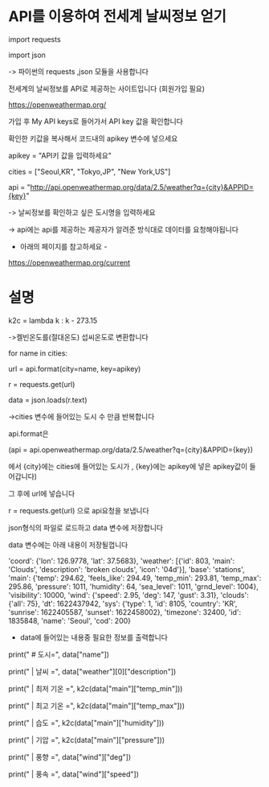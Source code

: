 # API를 이용하여 전세계 날씨정보 얻기

import requests

import json

-> 파이썬의 requests ,json 모듈을 사용합니다

전세계의 날씨정보를 API로 제공하는 사이트입니다 (회원가입 필요) 

https://openweathermap.org/

가입 후 My API keys로 들어가서 API key 값을 확인합니다

확인한 키값을 복사해서 코드내의 apikey 변수에 넣으세요

apikey = "API키 값을 입력하세요"

cities = ["Seoul,KR", "Tokyo,JP", "New York,US"]

api = "http://api.openweathermap.org/data/2.5/weather?q={city}&APPID={key}"

-> 날씨정보를 확인하고 싶은 도시명을 입력하세요

-> api에는 api를 제공하는 제공자가 알려준 방식대로 데이터를 요청해야됩니다

- 아래의 페이지를 참고하세요 -
  
https://openweathermap.org/current

# 설명

k2c = lambda k : k - 273.15

->켈빈온도를(절대온도) 섭씨온도로 변환합니다

for name in cities:

url = api.format(city=name, key=apikey)

r = requests.get(url)

data = json.loads(r.text)

->cities 변수에 들어있는 도시 수 만큼 반복합니다

api.format은

(api = api.openweathermap.org/data/2.5/weather?q={city}&APPID={key})

에서 {city}에는 cities에 들어있는 도시가 , {key}에는 apikey에 넣은 apikey값이 들어갑니다)

그 후에 url에 넣습니다

r = requests.get(url) 으로 api요청을 보냅니다

json형식의 파일로 로드하고 data 변수에 저장합니다

data 변수에는 아래 내용이 저장될껍니다

'coord': {'lon': 126.9778, 'lat': 37.5683}, 'weather': [{'id': 803, 'main': 'Clouds', 'description': 'broken clouds', 'icon': '04d'}], 'base': 'stations', 'main': {'temp': 294.62, 'feels_like': 294.49, 'temp_min': 293.81, 'temp_max': 295.86, 'pressure': 1011, 'humidity': 64, 'sea_level': 1011, 'grnd_level': 1004}, 'visibility': 10000, 'wind': {'speed': 2.95, 'deg': 147, 'gust': 3.31}, 'clouds': {'all': 75}, 'dt': 1622437942, 'sys': {'type': 1, 'id': 8105, 'country': 'KR', 'sunrise': 1622405587, 'sunset': 1622458002}, 'timezone': 32400, 'id': 1835848, 'name': 'Seoul', 'cod': 200}

* data에 들어있는 내용중 필요한 정보를 출력합니다

print(" # 도시=", data["name"])

print(" | 날씨 =", data["weather"][0]["description"])

print(" | 최저 기온 =", k2c(data["main"]["temp_min"]))

print(" | 최고 기온 =", k2c(data["main"]["temp_max"]))

print(" | 습도 =", k2c(data["main"]["humidity"]))

print(" | 기압 =", k2c(data["main"]["pressure"]))

print(" | 풍향 =", data["wind"]["deg"])

print(" | 풍속 =", data["wind"]["speed"])
